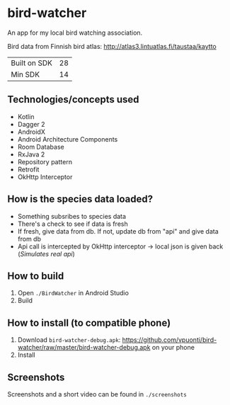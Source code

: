 # bird-watcher
An app for my local bird watching association.

Bird data from Finnish bird atlas: http://atlas3.lintuatlas.fi/taustaa/kaytto

|||
|---|---|
|Built on SDK| 28|
|Min SDK | 14 |

## Technologies/concepts used

* Kotlin
* Dagger 2
* AndroidX
* Android Architecture Components
* Room Database
* RxJava 2
* Repository pattern
* Retrofit
* OkHttp Interceptor


## How is the species data loaded?

* Something subsribes to species data
* There's a check to see if data is fresh
* If fresh, give data from db. If not, update db from "api" and give data from db
* Api call is intercepted by OkHttp interceptor -> local json is given back (*Simulates real api*)


## How to build

1. Open `./BirdWatcher` in Android Studio
2. Build

## How to install (to compatible phone)

1. Download `bird-watcher-debug.apk`: https://github.com/vpuonti/bird-watcher/raw/master/bird-watcher-debug.apk on your phone
2. Install

## Screenshots

Screenshots and a short video can be found in `./screenshots`